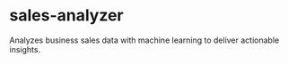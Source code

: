 # sales-analyzer
Analyzes business sales data with machine learning to deliver actionable insights.
